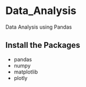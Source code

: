 # Data_Analysis

Data Analysis using Pandas

## Install the Packages
* pandas
* numpy
* matplotlib
* plotly
